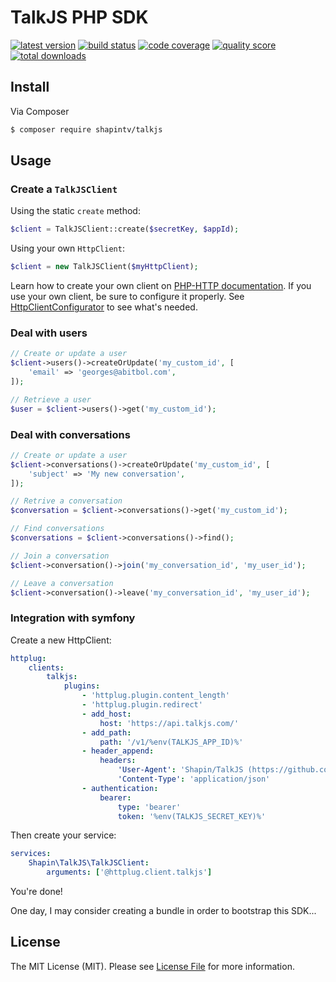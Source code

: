 # TalkJS PHP SDK

[![latest version](https://img.shields.io/github/release/shapintv/talkjs.svg?style=flat-square)](https://github.com/shapintv/talkjs/releases)
[![build status](https://img.shields.io/travis/shapintv/talkjs.svg?style=flat-square)](https://travis-ci.com/shapintv/talkjs)
[![code coverage](https://img.shields.io/scrutinizer/coverage/g/shapintv/talkjs.svg?style=flat-square)](https://scrutinizer-ci.com/g/shapintv/talkjs)
[![quality score](https://img.shields.io/scrutinizer/g/shapintv/talkjs.svg?style=flat-square)](https://scrutinizer-ci.com/g/shapintv/talkjs)
[![total downloads](https://img.shields.io/packagist/dt/shapin/talkjs.svg?style=flat-square)](https://packagist.org/packages/shapin/talkjs)


## Install

Via Composer

``` bash
$ composer require shapintv/talkjs
```

## Usage

### Create a `TalkJSClient`

Using the static `create` method:

``` php
$client = TalkJSClient::create($secretKey, $appId);
```

Using your own `HttpClient`:

```php
$client = new TalkJSClient($myHttpClient);
```

Learn how to create your own client on [PHP-HTTP documentation](http://docs.php-http.org/en/latest/).
If you use your own client, be sure to configure it properly. See [HttpClientConfigurator](src/HttpClientConfigurator.php) to see what's needed.

### Deal with users

```php
// Create or update a user
$client->users()->createOrUpdate('my_custom_id', [
    'email' => 'georges@abitbol.com',
]);

// Retrieve a user
$user = $client->users()->get('my_custom_id');
```

### Deal with conversations

```php
// Create or update a user
$client->conversations()->createOrUpdate('my_custom_id', [
    'subject' => 'My new conversation',
]);

// Retrive a conversation
$conversation = $client->conversations()->get('my_custom_id');

// Find conversations
$conversations = $client->conversations()->find();

// Join a conversation
$client->conversation()->join('my_conversation_id', 'my_user_id');

// Leave a conversation
$client->conversation()->leave('my_conversation_id', 'my_user_id');
```

### Integration with symfony

Create a new HttpClient:

```yml
httplug:
    clients:
        talkjs:
            plugins:
                - 'httplug.plugin.content_length'
                - 'httplug.plugin.redirect'
                - add_host:
                    host: 'https://api.talkjs.com/'
                - add_path:
                    path: '/v1/%env(TALKJS_APP_ID)%'
                - header_append:
                    headers:
                        'User-Agent': 'Shapin/TalkJS (https://github.com/shapintv/talkjs)'
                        'Content-Type': 'application/json'
                - authentication:
                    bearer:
                        type: 'bearer'
                        token: '%env(TALKJS_SECRET_KEY)%'
```

Then create your service:

```yml
services:
    Shapin\TalkJS\TalkJSClient:
        arguments: ['@httplug.client.talkjs']
```

You're done!

One day, I may consider creating a bundle in order to bootstrap this SDK...

## License

The MIT License (MIT). Please see [License File](LICENSE) for more information.
